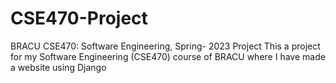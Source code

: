 # CSE470-Project
BRACU CSE470: Software Engineering, Spring- 2023 Project
This a project for my Software Engineering (CSE470) course of BRACU where I have made a website using Django
